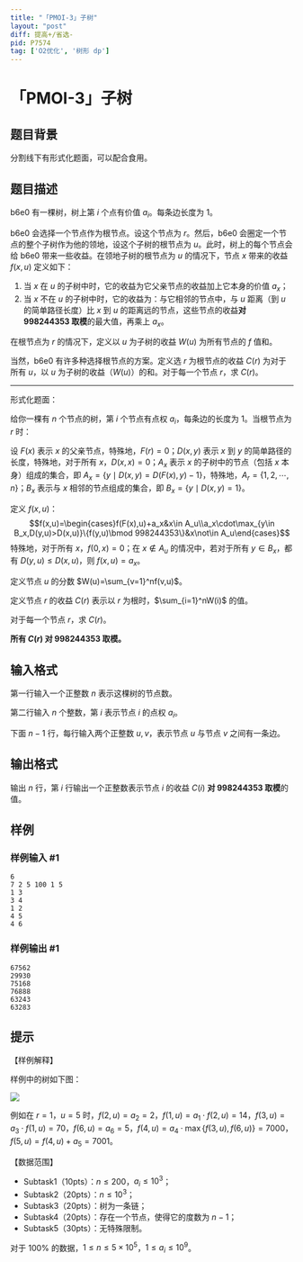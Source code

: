 ```yaml
---
title: "「PMOI-3」子树"
layout: "post"
diff: 提高+/省选-
pid: P7574
tag: ['O2优化', '树形 dp']
---
```

# 「PMOI-3」子树
## 题目背景

分割线下有形式化题面，可以配合食用。
## 题目描述

b6e0 有一棵树，树上第 $i$ 个点有价值 $a_i$。每条边长度为 $1$。

b6e0 会选择一个节点作为根节点。设这个节点为 $r$。然后，b6e0 会圈定一个节点的整个子树作为他的领地，设这个子树的根节点为 $u$。此时，树上的每个节点会给 b6e0 带来一些收益。在领地子树的根节点为 $u$ 的情况下，节点 $x$ 带来的收益 $f(x,u)$ 定义如下：
1. 当 $x$ 在 $u$ 的子树中时，它的收益为它父亲节点的收益加上它本身的价值 $a_x$；
2. 当 $x$ 不在 $u$ 的子树中时，它的收益为：与它相邻的节点中，与 $u$ 距离（到 $u$ 的简单路径长度）比 $x$ 到 $u$ 的距离远的节点，这些节点的收益**对 $998244353$ 取模**的最大值，再乘上 $a_x$。

在根节点为 $r$ 的情况下，定义以 $u$ 为子树的收益 $W(u)$ 为所有节点的 $f$ 值和。

当然，b6e0 有许多种选择根节点的方案。定义选 $r$ 为根节点的收益 $C(r)$ 为对于所有 $u$，以 $u$ 为子树的收益（$W(u)$）的和。对于每一个节点 $r$，求 $C(r)$。

---
形式化题面：

给你一棵有 $n$ 个节点的树，第 $i$ 个节点有点权 $a_i$，每条边的长度为 $1$。当根节点为 $r$ 时：

设 $F(x)$ 表示 $x$ 的父亲节点，特殊地，$F(r)=0$；$D(x,y)$ 表示 $x$ 到 $y$ 的简单路径的长度，特殊地，对于所有 $x$，$D(x,x)=0$；$A_x$ 表示 $x$ 的子树中的节点（包括 $x$ 本身）组成的集合，即 $A_x=\{y\mid D(x,y)=D(F(x),y)-1\}$，特殊地，$A_r=\{1,2,\cdots,n\}$；$B_x$ 表示与 $x$ 相邻的节点组成的集合，即 $B_x=\{y\mid D(x,y)=1\}$。

定义 $f(x,u)$：
$$f(x,u)=\begin{cases}f(F(x),u)+a_x&x\in A_u\\a_x\cdot\max_{y\in B_x,D(y,u)>D(x,u)}\{f(y,u)\bmod 998244353\}&x\not\in A_u\end{cases}$$
特殊地，对于所有 $x$，$f(0,x)=0$；在 $x\not\in A_u$ 的情况中，若对于所有 $y\in B_x$，都有 $D(y,u)\le D(x,u)$，则 $f(x,u)=a_x$。

定义节点 $u$ 的分数 $W(u)=\sum_{v=1}^nf(v,u)$。

定义节点 $r$ 的收益 $C(r)$ 表示以 $r$ 为根时，$\sum_{i=1}^nW(i)$ 的值。

对于每一个节点 $r$，求 $C(r)$。

**所有 $C(r)$ 对 $998244353$ 取模。**
## 输入格式

第一行输入一个正整数 $n$ 表示这棵树的节点数。

第二行输入 $n$ 个整数，第 $i$ 表示节点 $i$ 的点权 $a_i$。

下面 $n-1$ 行，每行输入两个正整数 $u,v$，表示节点 $u$ 与节点 $v$ 之间有一条边。
## 输出格式

输出 $n$ 行，第 $i$ 行输出一个正整数表示节点 $i$ 的收益 $C(i)$ **对 $998244353$ 取模**的值。
## 样例

### 样例输入 #1
```
6
7 2 5 100 1 5
1 3
3 4
1 2
4 5
4 6
```
### 样例输出 #1
```
67562
29930
75168
76888
63243
63283
```
## 提示

【样例解释】

样例中的树如下图：

![](https://cdn.luogu.com.cn/upload/image_hosting/bs02n466.png)

例如在 $r=1$，$u=5$ 时，$f(2,u)=a_2=2$，$f(1,u)=a_1\cdot f(2,u)=14$，$f(3,u)=a_3\cdot f(1,u)=70$，$f(6,u)=a_6=5$，$f(4,u)=a_4\cdot\max\{f(3,u),f(6,u)\}=7000$，$f(5,u)=f(4,u)+a_5=7001$。

【数据范围】
- Subtask1（10pts）：$n\le200$，$a_i\le 10^3$；
- Subtask2（20pts）：$n\le10^3$；
- Subtask3（20pts）：树为一条链；
- Subtask4（20pts）：存在一个节点，使得它的度数为 $n-1$；
- Subtask5（30pts）：无特殊限制。

对于 $100\%$ 的数据，$1\le n\le5\times10^5$，$1\le a_i\le10^9$。
